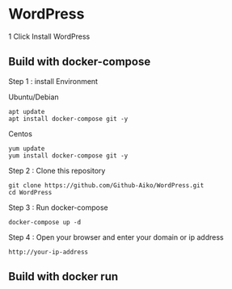 # WordPress
 1 Click Install WordPress

## Build with docker-compose 
Step 1 : install Environment

Ubuntu/Debian
```
apt update
apt install docker-compose git -y

```

Centos
```
yum update
yum install docker-compose git -y

```

Step 2 : Clone this repository
```
git clone https://github.com/Github-Aiko/WordPress.git
cd WordPress
```

Step 3 : Run docker-compose
```
docker-compose up -d
```

Step 4 : Open your browser and enter your domain or ip address
```
http://your-ip-address
```

## Build with docker run